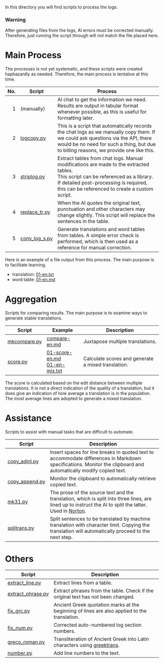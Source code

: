 In this directory you will find scripts to process the logs.

### Warning

After generating files from the logs, AI errors must be corrected manually.
Therefore, just running the script through will not match the file placed here.

# Main Process

The processes is not yet systematic, and these scripts were created haphazardly as needed.
Therefore, the main process is tentative at this time.

| No. | Script | Process |
|----:|--------|---------|
|1|(manually)|AI chat to get the information we need. Results are output in tabular format whenever possible, as this is useful for formatting later.|
|2|[logcopy.py](https://github.com/7shi/dante-la-el/blob/main/scripts/logcopy.py)|This is a script that automatically records the chat logs as we manually copy them. If we could ask questions via the API, there would be no need for such a thing, but due to billing reasons, we provide one like this.|
|3|[striplog.py](https://github.com/7shi/dante-la-el/blob/main/scripts/striplog.py)|Extract tables from chat logs. Manual modifications are made to the extracted tables.<br>This script can be referenced as a library. If detailed post-processing is required, this can be referenced to create a custom script.|
|4|[replace_tr.py](https://github.com/7shi/dante-la-el/blob/main/scripts/replace_tr.py)|When the AI quotes the original text, punctuation and other characters may change slightly. This script will replace the sentences in the table.|
|5|[conv_log_s.py](https://github.com/7shi/dante-la-el/blob/main/scripts/conv_log_s.py)|Generate translations and word tables from tables. A simple error check is performed, which is then used as a reference for manual correction.|

Here is an example of a file output from this process. The main purpose is to facilitate learning.

* translation: [01-en.txt](https://github.com/7shi/dante-la-el/blob/main/Inferno/ChatGPT/en/01-en.txt)
* word table: [01-en.md](https://github.com/7shi/dante-la-el/blob/main/Inferno/ChatGPT/en/01-en.md)

# Aggregation

Scripts for comparing results. The main purpose is to examine ways to generate stable translations.

| Script | Example | Description |
|--------|---------|-------------|
|[mkcompare.py](https://github.com/7shi/dante-la-el/blob/main/scripts/mkcompare.py)|[compare-en.md](https://github.com/7shi/dante-la-el/blob/main/Inferno/compare-en.md)|Juxtapose multiple translations.|
|[score.py](https://github.com/7shi/dante-la-el/blob/main/scripts/score.py)|[01-score-en.md](https://github.com/7shi/dante-la-el/blob/main/Inferno/MT/01-en-score.md)<br>[01-en-mix.txt](https://github.com/7shi/dante-la-el/blob/main/Inferno/MT/en/01-en-mix.txt)|Calculate scores and generate a mixed translation.|

The score is calculated based on the edit distance between multiple translations. It is not a direct indication of the quality of a translation, but it does give an indication of how average a translation is in the population. The most average lines are adopted to generate a mixed translation.

# Assistance

Scripts to assist with manual tasks that are difficult to automate.

| Script | Description |
|--------|-------------|
|[copy_adjnl.py](https://github.com/7shi/dante-la-el/blob/main/scripts/copy_adjnl.py)|Insert spaces for line breaks in quoted text to accommodate differences in Markdown specifications. Monitor the clipboard and automatically modify copied text.|
|[copy_append.py](https://github.com/7shi/dante-la-el/blob/main/scripts/copy_append.py)|Monitor the clipboard to automatically retrieve copied text.|
|[mk31.py](https://github.com/7shi/dante-la-el/blob/main/scripts/mk31.py)|The prose of the source text and the translation, which is split into three lines, are lined up to instruct the AI to split the latter. Used in [Norton](https://github.com/7shi/dante-la-el/tree/main/Inferno/Bard/en-norton).|
|[splitrans.py](https://github.com/7shi/dante-la-el/blob/main/scripts/splitrans.py)|Split sentences to be translated by machine translation with character limit. Copying the translation will automatically proceed to the next step.|

# Others

| Script | Description |
|--------|-------------|
|[extract_line.py](https://github.com/7shi/dante-la-el/blob/main/scripts/extract_line.py)|Extract lines from a table.|
|[extract_phrase.py](https://github.com/7shi/dante-la-el/blob/main/scripts/extract_phrase.py)|Extract phrases from the table. Check if the original text has not been changed.|
|[fix_grc.py](https://github.com/7shi/dante-la-el/blob/main/scripts/fix_grc.py)|Ancient Greek quotation marks at the beginning of lines are also applied to the translation.|
|[fix_num.py](https://github.com/7shi/dante-la-el/blob/main/scripts/fixnum.py)|Corrected auto-numbered log section numbers.|
|[greco_roman.py](https://github.com/7shi/dante-la-el/blob/main/scripts/greco_roman.py)|Transliteration of Ancient Greek into Latin characters using [greektrans](https://github.com/7shi/greektrans).|
|[number.py](https://github.com/7shi/dante-la-el/blob/main/scripts/number.py)|Add line numbers to the text.|
